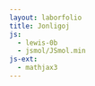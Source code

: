 ```yaml
---
layout: laborfolio
title: Jonligoj
js:
  - lewis-0b
  - jsmol/JSmol.min  
js-ext:
  - mathjax3
---
```




<script>
  let svg, lewis;  

  function jonigo() {
    function _jonigo2() {
      const na = svg.querySelector("[href='#j_Na']");    
      const cl = svg.querySelector("[href='#j_Cl']");    
      svg.removeChild(na);
      svg.removeChild(cl);

      // nun transformu al jonoj kaj pli proksimigu
      lewis.animacio("j_Naplus",-18,0,-15,0,1);
      lewis.animacio("j_Clminus",15,0,10,0,1);
    }

    // unue proksimigu atomojn
    lewis.animacio("j_Na",-22,0,-18,0,7);
    lewis.animacio("j_Cl",20,0,15,0,7,_jonigo2);

/*
    const na = svg.querySelector("[href='#j_Na']");    
    const cl = svg.querySelector("[href='#j_Cl']");    
    svg.removeChild(na);
    svg.removeChild(cl);

    lewis.montru("j_Naplus",-13,0);
    lewis.montru("j_Clminus",13,0);
    */
  }

  window.onload = () => {
    svg = document.getElementById("jlewis");
    lewis = new Lewis(svg);

    lewis.simbolo("j_Na","Na",1);
    lewis.simbolo("j_Naplus","Na",0,"+");
    lewis.simbolo("j_Cl","Cl",7);
    lewis.simbolo("j_Clminus","Cl",8,"-");

    lewis.montru("j_Na",-20,0);
    lewis.montru("j_Cl",20,0);

    jonigo();
  }

</script>

<style>
/*
  svg {
    stroke-width: 0px;
    background-color: lightblue;
  }
  */

  text {
      font-family: helvetica, sans-serif;
      /*
      stroke: black;
      stroke-width: 0.2px;
      */
      font-size: 10px;
      text-anchor: middle;
      dominant-baseline: central;
  }
  tspan.sup {
    font-size: 8px;
  }
  circle {
      fill: black;
  }
  line, polyline {
      stroke: black;
      stroke-width: .6;
  }
</style>

<svg id="jlewis"
    version="1.1" 
    xmlns="http://www.w3.org/2000/svg" 
    xmlns:xlink="http://www.w3.org/1999/xlink" width="240" height="240" viewBox="-30 -30 60 60">    
</svg>



<script type="text/javascript">
//Jmol._isAsync = true;

JsPath = '../assets/js/jsmol/';
Files = {
  NaCl: "NaCl.pdb", // el https://www.worldofmolecules.com/3D/why-does-salt-have-a-cubic-crystal-structure.html https://www.worldofmolecules.com/3D/salt.pdb
  TiO2: "TiO2.cif" // el https://materialsproject.org/materials/mp-390/#
};

// vd. https://wiki.jmol.org/index.php/Jmol_JavaScript_Object/Info
var Info = {
	width: 300,
	height: 200,
  color: "#AFEEEE",
  //language: "eo",
	debug: false,
	use: "HTML5",   // JAVA HTML5 WEBGL are all options
	j2sPath: JsPath + "j2s", // this needs to point to where the j2s directory is.
	//jarPath: JsPath + "jsmol/java",// this needs to point to where the java directory is.
	//jarFile: JsPath + "jsmol/java/JmolAppletSigned.jar",
	// isSigned: true,
	//src: "chymotrypsin.pdb",
	//script: "set background white; wireframe 40; spacefill 120",
	//serverURL: JsPath + "jmol.php",
  serverURL: '',
    //serverURL: "https://chemapps.stolaf.edu/jmol/jsmol/php/jsmol.php",
    //defaultModel: ':caffeine',
    
    // https://wiki.jmol.org/index.php/File_formats/Coordinates
    //https://wiki.jmol.org/index.php/Jmol_JavaScript_Object/Info#Model_loading
    //src: "inc/PAPS_CID_10214.sdf",
	  readyFunction: jmol_isReady,
	  disableJ2SLoadMonitor: true,
    disableInitialConsole: true,
    allowJavaScript: true
}
//var jmolApplets = {};
var jmolApplet_NaCl;
var jmolApplet_TiO2;

function jmol_isReady(applet) {
  Jmol.script(applet,'spacefill 80%');
}

$(document).ready(function() {
  for (aa of Object.keys(Files)) {
    const applet = Jmol.getAppletHtml("jmolApplet_"+aa, Object.assign(
      {src:"inc/"+Files[aa]},Info));
    if (applet) document.getElementById("jmol_"+aa).innerHTML = applet;
  }
 

//  Jmol._persistentMenu = true;
  
})
</script>

<div id="jmol_NaCl"></div>

<div id="jmol_TiO2"></div>

<!-- 

# jona lewis desegno... MgO
https://cnx.org/resources/3d947fe1453d06102e824653195aae5c/CG11C1_020.png
# NaCl
https://4.bp.blogspot.com/-jaAOIZ97HYM/VwUGn4KaVpI/AAAAAAAAArc/KUildrS-VB0-Hse5_6j_tGe8t6REfbsQg/s1600/772263_orig.jpeg
# MgCl2
https://www.nextgurukul.in/media/images/q2aanswers/1554099/Magnesium-Chloride-Formation_1401944529549.gif
# NH4NO3
http://ammoniumnitrate.weebly.com/uploads/9/8/2/0/9820288/500629623.png?371
-->